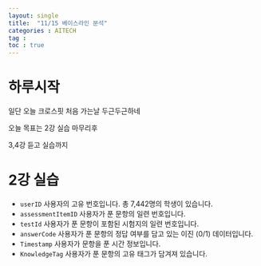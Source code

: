 ```yaml
---
layout: single
title:  "11/15 베이스라인 분석"
categories : AITECH
tag : 
toc : true
---
```


# 하루시작

일단 오늘 크로스핏 처음 가는날 두근두근하네


오늘 목표는 2강 실습 마무리후

3,4강 듣고 실습까지

# 2강 실습
+ `userID` 사용자의 고유 번호입니다. 총 7,442명의 학생이 있습니다.
+ `assessmentItemID` 사용자가 푼 문항의 일련 번호입니다.
+ `testId` 사용자가 푼 문항이 포함된 시험지의 일련 번호입니다.
+ `answerCode` 사용자가 푼 문항의 정답 여부를 담고 있는 이진 (0/1) 데이터입니다.
+ `Timestamp` 사용자가 문항을 푼 시간 정보입니다.
+ `KnowledgeTag` 사용자가 푼 문항의 고유 태그가 담겨져 있습니다.
